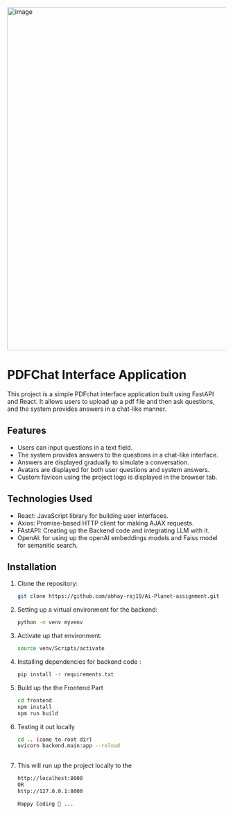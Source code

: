 <img width="790" alt="image" src="https://github.com/abhay-raj19/Ai-Planet-assignment/assets/96302417/0ae74bd8-b3a5-4511-bfab-6607aab5dd96">




# PDFChat Interface Application

This project is a simple PDFchat interface application built using FastAPI and React. It allows users to upload up a pdf file and then ask questions, and the system provides answers in a chat-like manner.

## Features

- Users can input questions in a text field.
- The system provides answers to the questions in a chat-like interface.
- Answers are displayed gradually to simulate a conversation.
- Avatars are displayed for both user questions and system answers.
- Custom favicon using the project logo is displayed in the browser tab.

## Technologies Used

- React: JavaScript library for building user interfaces.
- Axios: Promise-based HTTP client for making AJAX requests.
- FAstAPI: Creating up the Backend code and integrating LLM with it.
- OpenAI: for using up the openAI embeddings models and Faiss model for semanitic search.

## Installation

1. Clone the repository:
   ```bash
   git clone https://github.com/abhay-raj19/Ai-Planet-assignment.git

2. Setting up a virtual environment for the backend:
   ```bash
   python -m venv myvenv
   
3. Activate up that environment:
    ```bash
   source venv/Scripts/activate
    
3. Installing dependencies for backend code :
    ```bash
   pip install -r requirements.txt

4. Build up the the Frontend Part
    ```bash
   cd frontend
   npm install
   npm run build

5. Testing it out locally  
    ```bash
   cd .. (come to root dir)
   uvicorn backend.main:app --reload
  
6. This will run up the project locally to the 
   ```bash
   http://localhost:8000
   OR 
   http://127.0.0.1:8000

   Happy Coding 💙 ...
